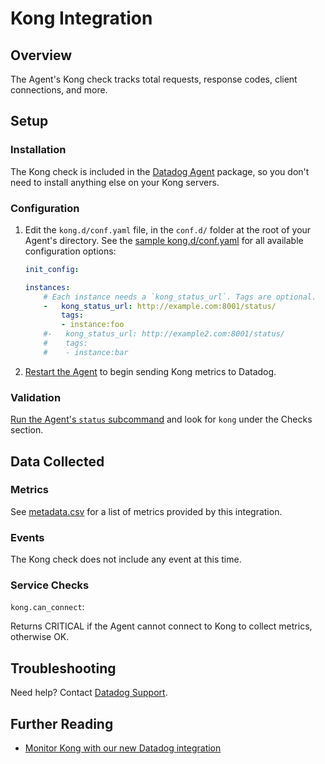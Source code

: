 # Kong Integration

## Overview

The Agent's Kong check tracks total requests, response codes, client connections, and more.

## Setup
### Installation

The Kong check is included in the [Datadog Agent][1] package, so you don't need to install anything else on your Kong servers.

### Configuration

1. Edit the `kong.d/conf.yaml` file, in the `conf.d/` folder at the root of your Agent's directory.
    See the [sample kong.d/conf.yaml][2] for all available configuration options:  
    ```yaml
    init_config:

    instances:
        # Each instance needs a `kong_status_url`. Tags are optional.
        -   kong_status_url: http://example.com:8001/status/
            tags:
            - instance:foo
        #-   kong_status_url: http://example2.com:8001/status/
        #    tags:
        #    - instance:bar
    ```

2. [Restart the Agent][3] to begin sending Kong metrics to Datadog.

### Validation

[Run the Agent's `status` subcommand][4] and look for `kong` under the Checks section.

## Data Collected
### Metrics

See [metadata.csv][5] for a list of metrics provided by this integration.

### Events
The Kong check does not include any event at this time.

### Service Checks

`kong.can_connect`:

Returns CRITICAL if the Agent cannot connect to Kong to collect metrics, otherwise OK.

## Troubleshooting
Need help? Contact [Datadog Support][6].

## Further Reading

* [Monitor Kong with our new Datadog integration][7]


[1]: https://app.datadoghq.com/account/settings#agent
[2]: https://github.com/DataDog/integrations-core/blob/master/kong/conf.yaml.example
[3]: https://docs.datadoghq.com/agent/faq/agent-commands/#start-stop-restart-the-agent
[4]: https://docs.datadoghq.com/agent/faq/agent-commands/#agent-status-and-information
[5]: https://github.com/DataDog/integrations-core/blob/master/kong/metadata.csv
[6]: http://docs.datadoghq.com/help/
[7]: https://www.datadoghq.com/blog/monitor-kong-datadog/
